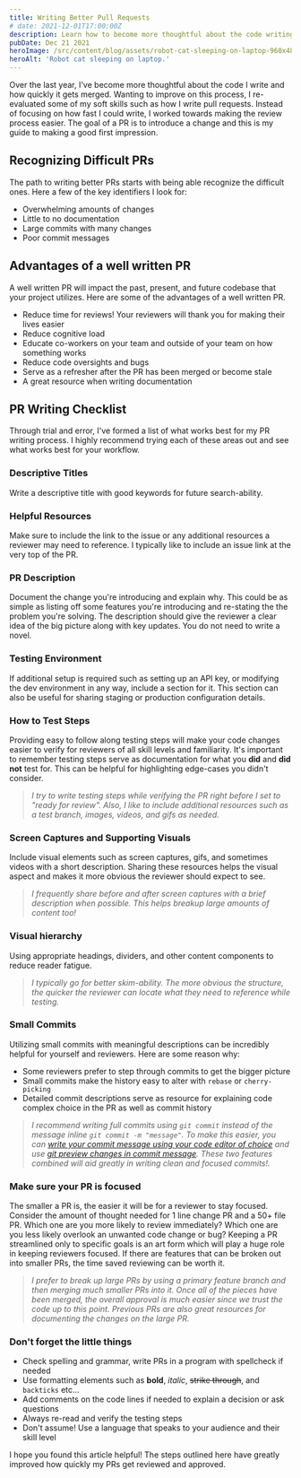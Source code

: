 ```yaml
---
title: Writing Better Pull Requests
# date: 2021-12-01T17:00:00Z
description: Learn how to become more thoughtful about the code writing and the merging process by making the review process easier.
pubDate: Dec 21 2021
heroImage: /src/content/blog/assets/robot-cat-sleeping-on-laptop-960x480.webp
heroAlt: 'Robot cat sleeping on laptop.'
---
```


Over the last year, I've become more thoughtful about the code I write and how quickly it gets merged. Wanting to improve on this process, I re-evaluated some of my soft skills such as how I write pull requests. Instead of focusing on how fast I could write, I worked towards making the review process easier. The goal of a PR is to introduce a change and this is my guide to making a good first impression.

## Recognizing Difficult PRs

The path to writing better PRs starts with being able recognize the difficult ones. Here a few of the key identifiers I look for:

- Overwhelming amounts of changes
- Little to no documentation
- Large commits with many changes
- Poor commit messages

## Advantages of a well written PR

A well written PR will impact the past, present, and future codebase that your project utilizes. Here are some of the advantages of a well written PR.

- Reduce time for reviews! Your reviewers will thank you for making their lives easier
- Reduce cognitive load
- Educate co-workers on your team and outside of your team on how something works
- Reduce code oversights and bugs
- Serve as a refresher after the PR has been merged or become stale
- A great resource when writing documentation

## PR Writing Checklist

Through trial and error, I've formed a list of what works best for my PR writing process. I highly recommend trying each of these areas out and see what works best for your workflow.

### Descriptive Titles

Write a descriptive title with good keywords for future search-ability.

### Helpful Resources

Make sure to include the link to the issue or any additional resources a reviewer may need to reference. I typically like to include an issue link at the very top of the PR.

### PR Description

Document the change you're introducing and explain why. This could be as simple as listing off some features you're introducing and re-stating the the problem you're solving. The description should give the reviewer a clear idea of the big picture along with key updates. You do not need to write a novel.

### Testing Environment

If additional setup is required such as setting up an API key, or modifying the dev environment in any way, include a section for it. This section can also be useful for sharing staging or production configuration details.

### How to Test Steps

Providing easy to follow along testing steps will make your code changes easier to verify for reviewers of all skill levels and familiarity. It's important to remember testing steps serve as documentation for what you **did** and **did not** test for. This can be helpful for highlighting edge-cases you didn't consider.

> _I try to write testing steps while verifying the PR right before I set to "ready for review". Also, I like to include additional resources such as a test branch, images, videos, and gifs as needed._

### Screen Captures and Supporting Visuals

Include visual elements such as screen captures, gifs, and sometimes videos with a short description. Sharing these resources helps the visual aspect and makes it more obvious the reviewer should expect to see.

> _I frequently share before and after screen captures with a brief description when possible. This helps breakup large amounts of content too!_

### Visual hierarchy

Using appropriate headings, dividers, and other content components to reduce reader fatigue.

> _I typically go for better skim-ability. The more obvious the structure, the quicker the reviewer can locate what they need to reference while testing._

### Small Commits

Utilizing small commits with meaningful descriptions can be incredibly helpful for yourself and reviewers. Here are some reason why:

- Some reviewers prefer to step through commits to get the bigger picture
- Small commits make the history easy to alter with `rebase` or `cherry-picking`
- Detailed commit descriptions serve as resource for explaining code complex choice in the PR as well as commit history

> _I recommend writing full commits using `git commit` instead of the message inline `git commit -m "message"`. To make this easier, you can [write your commit message using your code editor of choice](https://salferrarello.com/git-commit-message-editor/) and use [git preview changes in commit message](https://salferrarello.com/git-preview-changes-in-commit-message/). These two features combined will aid greatly in writing clean and focused commits!._

### Make sure your PR is focused

The smaller a PR is, the easier it will be for a reviewer to stay focused. Consider the amount of thought needed for 1 line change PR and a 50+ file PR. Which one are you more likely to review immediately? Which one are you less likely overlook an unwanted code change or bug? Keeping a PR streamlined only to specific goals is an art form which will play a huge role in keeping reviewers focused. If there are features that can be broken out into smaller PRs, the time saved reviewing can be worth it.

> _I prefer to break up large PRs by using a primary feature branch and then merging much smaller PRs into it. Once all of the pieces have been merged, the overall approval is much easier since we trust the code up to this point. Previous PRs are also great resources for documenting the changes on the large PR._

### Don't forget the little things

- Check spelling and grammar, write PRs in a program with spellcheck if needed
- Use formatting elements such as **bold**, _italic_, ~~strike through~~, and `backticks` etc...
- Add comments on the code lines if needed to explain a decision or ask questions
- Always re-read and verify the testing steps
- Don't assume! Use a language that speaks to your audience and their skill level

I hope you found this article helpful! The steps outlined here have greatly improved how quickly my PRs get reviewed and approved.
